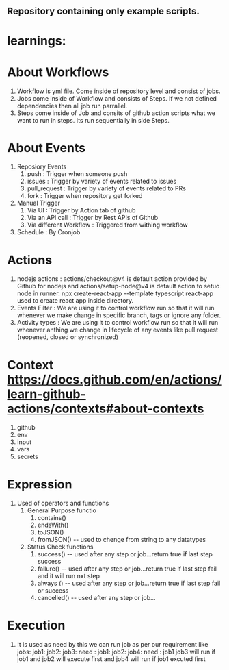 ## Repository containing only example scripts.

# learnings:
# About Workflows
1) Workflow is yml file. Come inside of repository level and consist of jobs.
2) Jobs come inside of Workflow and consists of Steps. If we not defined dependencies then all job run parrallel.
3) Steps come inside of Job and consits of github action scripts what we want to run in steps.  Its run sequentially in side Steps.

# About Events
1) Reposiory Events
    1) push : Trigger when someone push
    2) issues : Trigger by variety of events related to issues
    3) pull_request : Trigger by variety of events related to PRs
    4) fork : Trigger when repository get forked
2) Manual Trigger
    1) Via UI : Trigger by Action tab of github
    2) Via an API call : Trigger by Rest APIs of Github
    3) Via different Workflow : Triggered from withing workflow
3) Schedule : By Cronjob

# Actions
1) nodejs actions : actions/checkout@v4 is default action provided by Github for nodejs and actions/setup-node@v4 is default action to setuo node in runner. 
npx create-react-app --template typescript react-app used to create react app inside directory.
2) Events Filter : We are using it to control workflow run so that it will run whenever we make change in specific branch, tags or ignore any folder.
3) Activity types : We are using it to control workflow run so that it will run whenever anthing we change in lifecycle of any events like pull request (reopened, closed or synchronized)

# Context https://docs.github.com/en/actions/learn-github-actions/contexts#about-contexts

1) github
2) env
3) input
4) vars
5) secrets

# Expression

1) Used of operators and functions
    1) General Purpose functio
        1) contains()
        2) endsWith()
        3) toJSON()
        4) fromJSON()  -- used to chenge from string to any datatypes
    2) Status Check functions
        1) success()  -- used after any step or job...return true if last step success
        2) failure()  -- used after any step or job...return true if last step fail and it will run nxt step
        3) always ()  -- used after any step or job...return true if last step fail or success
        4) cancelled() -- used after any step or job...

# Execution
1) It is used as need by this we can run job as per our requirement
like  
jobs:
    job1:
    job2:
    job3:
        need :
            job1:
            job2:
    job4:
        need :
            job1
job3 will run if job1 and job2 will execute first and job4 will run if job1 excuted first